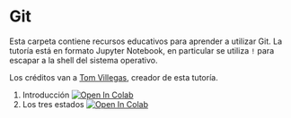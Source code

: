 # Git

Esta carpeta contiene recursos educativos para aprender a utilizar Git. La tutoría está en formato Jupyter Notebook, en particular se utiliza `!` para escapar a la shell del sistema operativo.

Los créditos van a [Tom Villegas](https://github.com/tvillega), creador de esta tutoría.

1. Introducción [![Open In Colab](https://colab.research.google.com/assets/colab-badge.svg)](http://colab.research.google.com/github/osec-cl/tutorias/blob/master/Git/01_Introduccion.ipynb)
2. Los tres estados [![Open In Colab](https://colab.research.google.com/assets/colab-badge.svg)](http://colab.research.google.com/github/osec-cl/tutorias/blob/master/Git/02_Los_Tres_Estados.ipynb)